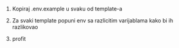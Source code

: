 1. Kopiraj .env.example u svaku od template-a

2. Za svaki template popuni env sa razlicitim varijablama kako bi ih razlikovao

3. profit